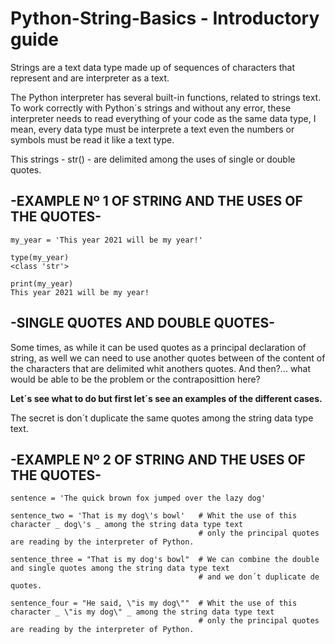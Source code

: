 <h1>Python-String-Basics - Introductory guide</h1>

Strings are a text data type made up of sequences of characters that represent and are interpreter as a text.

The Python interpreter has several built-in functions, related to strings text. 
To work correctly with Python´s strings and without any error, these interpreter needs to read everything of your code as the same data type, I mean, every data type must be interprete a text even the numbers or symbols must be read it like a text type.  

This strings - str() - are delimited among the uses of single or double quotes.

<h2>-EXAMPLE Nº 1 OF STRING AND THE USES OF THE QUOTES-</h2>

    my_year = 'This year 2021 will be my year!'

    type(my_year)
    <class 'str'>

    print(my_year)
    This year 2021 will be my year!

<h2>-SINGLE QUOTES AND DOUBLE QUOTES-</h2>

Some times, as while it can be used quotes as a principal declaration of string, as well we can need to use another quotes between of the content of the characters that are delimited whit anothers quotes. 
And then?... what would be able to be the problem or the contraposittion here?


<strong>Let´s see what to do but first let´s see an examples of the different cases.</strong>

The secret is don´t duplicate the same quotes among the string data type text. 

<h2>-EXAMPLE Nº 2 OF STRING AND THE USES OF THE QUOTES-</h2>


    sentence = 'The quick brown fox jumped over the lazy dog'

    sentence_two = 'That is my dog\'s bowl'   # Whit the use of this character _ dog\'s _ among the string data type text
                                              # only the principal quotes are reading by the interpreter of Python. 

    sentence_three = "That is my dog's bowl"  # We can combine the double and single quotes among the string data type text
                                              # and we don´t duplicate de quotes.

    sentence_four = "He said, \"is my dog\""  # Whit the use of this character _ \"is my dog\" _ among the string data type text
                                              # only the principal quotes are reading by the interpreter of Python. 








